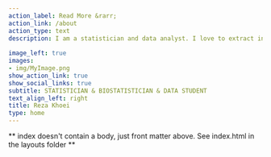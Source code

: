 ```yaml
---
action_label: Read More &rarr;
action_link: /about
action_type: text
description: I am a statistician and data analyst. I love to extract insightful information from each type of data and turn them into wisdom. The main tool in this way for me is **R programming language**. *R* is like the languages I speak. However, most of statistical topics covers data science field and each statistician can be a data scientist; yet I would rather call myself a data student. Because it reminds me that I have to be always in learning.
 
image_left: true
images:
- img/MyImage.png
show_action_link: true
show_social_links: true
subtitle: STATISTICIAN & BIOSTATISTICIAN & DATA STUDENT
text_align_left: right
title: Reza Khoei
type: home
---
```


** index doesn't contain a body, just front matter above.
See index.html in the layouts folder **
